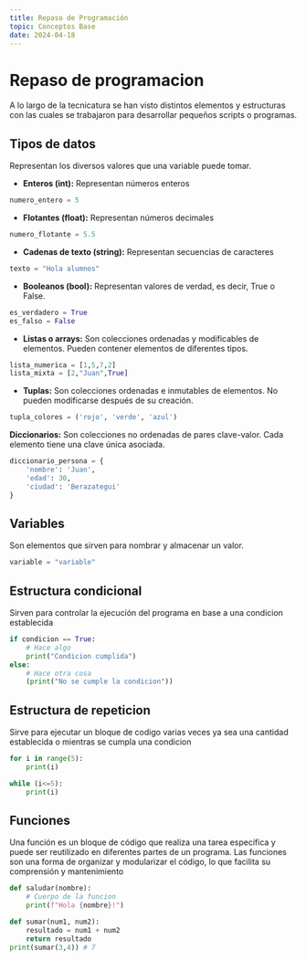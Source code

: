 ```yaml
---
title: Repaso de Programación
topic: Conceptos Base
date: 2024-04-18
---
```

# Repaso de programacion

A lo largo de la tecnicatura se han visto distintos elementos y estructuras con las cuales se trabajaron para desarrollar pequeños scripts o programas.

## Tipos de datos

Representan los diversos valores que una variable puede tomar. 

- **Enteros (int):** Representan números enteros
```py
numero_entero = 5
```
- **Flotantes (float):** Representan números decimales
```py
numero_flotante = 5.5
```
- **Cadenas de texto (string):** Representan secuencias de caracteres
```py
texto = "Hola alumnos"
```
- **Booleanos (bool):** Representan valores de verdad, es decir, True o False.
```py
es_verdadero = True
es_falso = False
```
- **Listas o arrays:** Son colecciones ordenadas y modificables de elementos. Pueden contener elementos de diferentes tipos.
```py
lista_numerica = [1,5,7,2]
lista_mixta = [2,"Juan",True]
```
- **Tuplas:** Son colecciones ordenadas e inmutables de elementos. No pueden modificarse después de su creación.
```py
tupla_colores = ('rojo', 'verde', 'azul')
```
**Diccionarios:** Son colecciones no ordenadas de pares clave-valor. Cada elemento tiene una clave única asociada.
```py
diccionario_persona = {
    'nombre': 'Juan', 
    'edad': 30, 
    'ciudad': 'Berazategui'
}
```

## Variables

Son elementos que sirven para nombrar y almacenar un valor.

```py
variable = "variable"
```

## Estructura condicional

Sirven para controlar la ejecución del programa en base a una condicion establecida

```py
if condicion == True:
    # Hace algo
    print("Condicion cumplida")
else:
    # Hace otra cosa
    (print("No se cumple la condicion"))
```

## Estructura de repeticion

Sirve para ejecutar un bloque de codigo varias veces ya sea una cantidad establecida o mientras se cumpla una condicion

```py
for i in range(5):
    print(i)

while (i<=5):
    print(i)
```

## Funciones

Una función es un bloque de código que realiza una tarea específica y puede ser reutilizado en diferentes partes de un programa. Las funciones son una forma de organizar y modularizar el código, lo que facilita su comprensión y mantenimiento

```py
def saludar(nombre):
    # Cuerpo de la funcion
    print(f"Hola {nombre}!")

def sumar(num1, num2):
    resultado = num1 + num2
    return resultado
print(sumar(3,4)) # 7
```